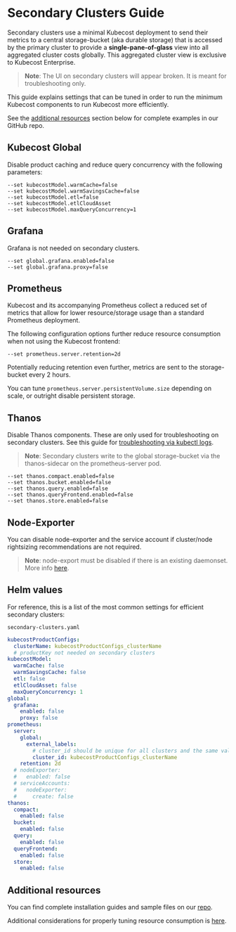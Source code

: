 # Secondary Clusters Guide

Secondary clusters use a minimal Kubecost deployment to send their metrics to a central storage-bucket (aka durable storage) that is accessed by the primary cluster to provide a **single-pane-of-glass** view into all aggregated cluster costs globally. This aggregated cluster view is exclusive to Kubecost Enterprise.

> **Note**: The UI on secondary clusters will appear broken. It is meant for troubleshooting only.

This guide explains settings that can be tuned in order to run the minimum Kubecost components to run Kubecost more efficiently.

See the [additional resources](secondary-clusters.md#additional-resources) section below for complete examples in our GitHub repo.

## Kubecost Global

Disable product caching and reduce query concurrency with the following parameters:

```
--set kubecostModel.warmCache=false
--set kubecostModel.warmSavingsCache=false
--set kubecostModel.etl=false
--set kubecostModel.etlCloudAsset
--set kubecostModel.maxQueryConcurrency=1
```

## Grafana

Grafana is not needed on secondary clusters.

```
--set global.grafana.enabled=false
--set global.grafana.proxy=false
```

## Prometheus

Kubecost and its accompanying Prometheus collect a reduced set of metrics that allow for lower resource/storage usage than a standard Prometheus deployment.

The following configuration options further reduce resource consumption when not using the Kubecost frontend:

```
--set prometheus.server.retention=2d
```

Potentially reducing retention even further, metrics are sent to the storage-bucket every 2 hours.

You can tune `prometheus.server.persistentVolume.size` depending on scale, or outright disable persistent storage.

## Thanos

Disable Thanos components. These are only used for troubleshooting on secondary clusters. See this guide for [troubleshooting via kubectl logs](long-term-storage.md#troubleshooting).

> **Note**: Secondary clusters write to the global storage-bucket via the thanos-sidecar on the prometheus-server pod.

```
--set thanos.compact.enabled=false
--set thanos.bucket.enabled=false
--set thanos.query.enabled=false
--set thanos.queryFrontend.enabled=false
--set thanos.store.enabled=false
```

## Node-Exporter

You can disable node-exporter and the service account if cluster/node rightsizing recommendations are not required.

> **Note**: node-export must be disabled if there is an existing daemonset. More info [here](troubleshoot-install.md#issue-failedscheduling-kubecost-prometheus-node-exporter).

## Helm values

For reference, this is a list of the most common settings for efficient secondary clusters:

`secondary-clusters.yaml`

```yaml
kubecostProductConfigs:
  clusterName: kubecostProductConfigs_clusterName
  # productKey not needed on secondary clusters
kubecostModel:
  warmCache: false
  warmSavingsCache: false
  etl: false
  etlCloudAsset: false
  maxQueryConcurrency: 1
global:
  grafana:
    enabled: false
    proxy: false
prometheus:
  server:
    global:
      external_labels:
        # cluster_id should be unique for all clusters and the same value as .kubecostProductConfigs.clusterName
        cluster_id: kubecostProductConfigs_clusterName
    retention: 2d
  # nodeExporter:
  #   enabled: false
  # serviceAccounts:
  #   nodeExporter:
  #     create: false
thanos:
  compact:
    enabled: false
  bucket:
    enabled: false
  query:
    enabled: false
  queryFrontend:
    enabled: false
  store:
    enabled: false
```

## Additional resources

You can find complete installation guides and sample files on our [repo](https://github.com/kubecost/poc-common-configurations).

Additional considerations for properly tuning resource consumption is [here](resource-consumption.md).
